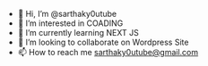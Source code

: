 - 👋 Hi, I’m @sarthaky0utube
- 👀 I’m interested in COADING
- 🌱 I’m currently learning NEXT JS
- 💞️ I’m looking to collaborate on Wordpress Site
- 📫 How to reach me sarthaky0utube@gmail.com

<!---
sarthaky0utube/sarthaky0utube is a ✨ special ✨ repository because its `README.md` (this file) appears on your GitHub profile.
You can click the Preview link to take a look at your changes.
--->
